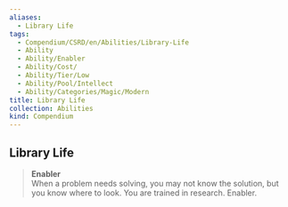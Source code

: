 ```yaml
---
aliases:
  - Library Life
tags:
  - Compendium/CSRD/en/Abilities/Library-Life
  - Ability
  - Ability/Enabler
  - Ability/Cost/
  - Ability/Tier/Low
  - Ability/Pool/Intellect
  - Ability/Categories/Magic/Modern
title: Library Life
collection: Abilities
kind: Compendium
---
```

## Library Life
>**Enabler**  
When a problem needs solving, you may not know the solution, but you know where to look. You are trained in research. Enabler.






